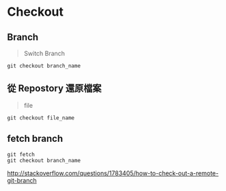 # Checkout

## Branch

> Switch Branch

	git checkout branch_name
	
## 從 Repostory 還原檔案

> file

	git checkout file_name

## fetch branch ##

	git fetch
	git checkout branch_name

http://stackoverflow.com/questions/1783405/how-to-check-out-a-remote-git-branch

